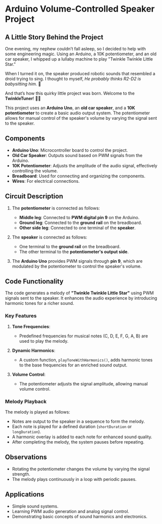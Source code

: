# Arduino Volume-Controlled Speaker Project

## A Little Story Behind the Project

One evening, my nephew couldn’t fall asleep, so I decided to help with some engineering magic. Using an Arduino, a 10K potentiometer, and an old car speaker, I whipped up a lullaby machine to play "Twinkle Twinkle Little Star."  

When I turned it on, the speaker produced robotic sounds that resembled a droid trying to sing. I thought to myself, *He probably thinks R2-D2 is babysitting him.* 🤖  

And that’s how this quirky little project was born. Welcome to the **TwinkleTuner**! 🎵✨

This project uses an **Arduino Uno**, an **old car speaker**, and a **10K potentiometer** to create a basic audio output system. The potentiometer allows for manual control of the speaker's volume by varying the signal sent to the speaker.

## Components
- **Arduino Uno**: Microcontroller board to control the project.
- **Old Car Speaker**: Outputs sound based on PWM signals from the Arduino.
- **10K Potentiometer**: Adjusts the amplitude of the audio signal, effectively controlling the volume.
- **Breadboard**: Used for connecting and organizing the components.
- **Wires**: For electrical connections.

## Circuit Description
1. The **potentiometer** is connected as follows:
   - **Middle leg**: Connected to **PWM digital pin 9** on the Arduino.
   - **Ground leg**: Connected to the **ground rail** on the breadboard.
   - **Other side leg**: Connected to one terminal of the **speaker**.

2. The **speaker** is connected as follows:
   - One terminal to the **ground rail** on the breadboard.
   - The other terminal to the **potentiometer's output side**.

3. The **Arduino Uno** provides PWM signals through **pin 9**, which are modulated by the potentiometer to control the speaker's volume.

## Code Functionality
The code generates a melody of **"Twinkle Twinkle Little Star"** using PWM signals sent to the speaker. It enhances the audio experience by introducing harmonic tones for a richer sound.

### Key Features
1. **Tone Frequencies**:
   - Predefined frequencies for musical notes (C, D, E, F, G, A, B) are used to play the melody.
   
2. **Dynamic Harmonics**:
   - A custom function, `playToneWithHarmonics()`, adds harmonic tones to the base frequencies for an enriched sound output.

3. **Volume Control**:
   - The potentiometer adjusts the signal amplitude, allowing manual volume control.

### Melody Playback
The melody is played as follows:
- Notes are output to the speaker in a sequence to form the melody.
- Each note is played for a defined duration (`shortDuration` or `longDuration`).
- A harmonic overlay is added to each note for enhanced sound quality.
- After completing the melody, the system pauses before repeating.

## Observations
- Rotating the potentiometer changes the volume by varying the signal strength.
- The melody plays continuously in a loop with periodic pauses.

## Applications
- Simple sound systems.
- Learning PWM audio generation and analog signal control.
- Demonstrating basic concepts of sound harmonics and electronics.
